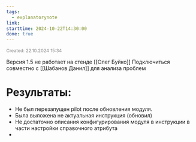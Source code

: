 ```yaml
---
tags:
  - explanatorynote
link: 
starttime: 2024-10-22T14:30:00
done: true
---
```

<span style="font-size:12px; color:#888888;">Created: 22.10.2024 15:34</span>

Версия 1.5 не работает на стенде [[Олег Буйко]]
Подключиться совместно с [[Шабанов Данил]] для анализа проблем

# Результаты:
 - Не был перезапущен pilot после обновления модуля.
 - Была выложена не актуальная инструкция (обновил)
 -  Не достаточно описания конфигурирования модуля в инструкции в части настройки справочного атрибута
 - 



